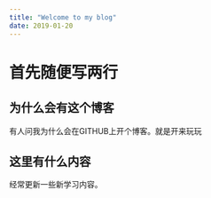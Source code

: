 ```yaml
---
title: "Welcome to my blog"
date: 2019-01-20
---
```

# 首先随便写两行

## 为什么会有这个博客
  有人问我为什么会在GITHUB上开个博客。就是开来玩玩
  
## 这里有什么内容
  经常更新一些新学习内容。
